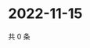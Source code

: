 # 2022-11-15

共 0 条

<!-- BEGIN WEIBO -->
<!-- 最后更新时间 Tue Nov 15 2022 05:00:31 GMT+0800 (China Standard Time) -->

<!-- END WEIBO -->

